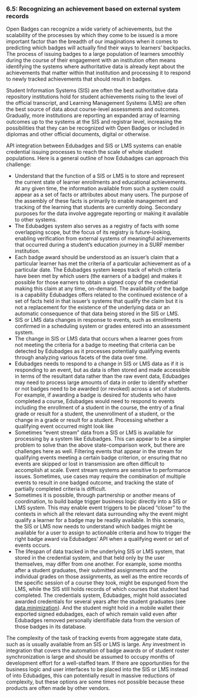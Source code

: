 ### 6.5: Recognizing an achievement based on external system records

Open Badges can recognize a wide variety of achievements, but the scalability of the processes by which they come to be issued is a more important factor than the breadth of our imaginations when it comes to predicting which badges will actually find their ways to learners’ backpacks. The process of issuing badges to a large population of learners smoothly during the course of their engagement with an institution often means identifying the systems where authoritative data is already kept about the achievements that matter within that institution and processing it to respond to newly tracked achievements that should result in badges.

Student Information Systems (SIS) are often the best authoritative data repository institutions hold for student achievements rising to the level of the official transcript, and Learning Management Systems (LMS) are often the best source of data about course-level assessments and outcomes. Gradually, more institutions are reporting an expanded array of learning outcomes up to the systems at the SIS and registrar level, increasing the possibilities that they can be recognized with Open Badges or included in diplomas and other official documents, digital or otherwise.

API integration between Edubadges and SIS or LMS systems can enable credential issuing processes to reach the scale of whole student populations. Here is a general outline of how Edubadges can approach this challenge:

*   Understand that the function of a SIS or LMS is to store and represent the current state of learner enrollments and educational achievements. At any given time, the information available from such a system could appear as a set of facts or attributes about many users. The purpose of the assembly of these facts is primarily to enable management and tracking of the learning that students are currently doing. Secondary purposes for the data involve aggregate reporting or making it available to other systems.
*   The Edubadges system also serves as a registry of facts with some overlapping scope, but the focus of its registry is future-looking, enabling verification from external systems of meaningful achievements that occurred during a student’s education journey in a SURF member institution.
*   Each badge award should be understood as an issuer’s claim that a particular learner has met the criteria of a particular achievement as of a particular date. The Edubadges system keeps track of which criteria have been met by which users (the earners of a badge) and makes it possible for those earners to obtain a signed copy of the credential making this claim at any time, on-demand. The availability of the badge is a capability Edubadges offers related to the continued existence of a set of facts held in that issuer’s systems that qualify the claim but it is not a replacement for the existence of the underlying data or an automatic consequence of that data being stored in the SIS or LMS.
*   SIS or LMS data changes in response to events, such as enrollments confirmed in a scheduling system or grades entered into an assessment system.
*   The change in SIS or LMS data that occurs when a learner goes from not meeting the criteria for a badge to meeting that criteria can be detected by Edubadges as it processes potentially qualifying events through analyzing various facets of the data over time.
*   Edubadges needs to respond to a change in SIS or LMS data as if it is responding to an event, but as data is often stored and made accessible in terms of the resultant data rather than the raw event data, Edubadges may need to process large amounts of data in order to identify whether or not badges need to be awarded (or revoked) across a set of students. For example, if awarding a badge is desired for students who have completed a course, Edubadges would need to respond to events including the enrollment of a student in the course, the entry of a final grade or result for a student, the unenrollment of a student, or the change in a grade or result for a student. Processing whether a qualifying event occurred might look like
*   Sometimes “event stream” data from a SIS or LMS is available for processing by a system like Edubadges. This can appear to be a simpler problem to solve than the above state-comparison work, but there are challenges here as well. Filtering events that appear in the stream for qualifying events meeting a certain badge criterion, or ensuring that no events are skipped or lost in transmission are often difficult to accomplish at scale. Event stream systems are sensitive to performance issues. Sometimes, use cases may require the combination of multiple events to result in one badged outcome, and tracking the state of partially completed criteria is difficult.
*   Sometimes it is possible, through partnership or another means of coordination, to build badge trigger business logic directly into a SIS or LMS system. This may enable event triggers to be placed “closer” to the contexts in which all the relevant data surrounding why the event might qualify a learner for a badge may be readily available. In this scenario, the SIS or LMS now needs to understand which badges might be available for a user to assign to actionable criteria and how to trigger the right badge award via Edubadges’ API when a qualifying event or set of events occurs.
*   The lifespan of data tracked in the underlying SIS or LMS system, that stored in the credential system, and that held only by the user themselves, may differ from one another. For example, some months after a student graduates, their submitted assignments and the individual grades on those assignments, as well as the entire records of the specific session of a course they took, might be expunged from the LMS, while the SIS still holds records of which courses that student had completed. The credentials system, Edubadges, might hold associated awarded credentials for several years after the student graduates (see [data minimization](#data-minimization-and-defensible-deletion-after-retention-period)). And the student might hold in a mobile wallet their exported signed edubadges, each of which remain valid even after Edubadges removed personally identifiable data from the version of those badges in its database.

The complexity of the task of tracking events from aggregate state data, such as is usually available from an SIS or LMS is large. Any investment in integration that covers the automation of badge awards or of student roster synchronization is large and should be assumed to occupy months of development effort for a well-staffed team. If there are opportunities for the business logic and user interfaces to be placed into the SIS or LMS instead of into Edubadges, this can potentially result in massive reductions of complexity, but these options are some times not possible because these products are often made by other vendors.

